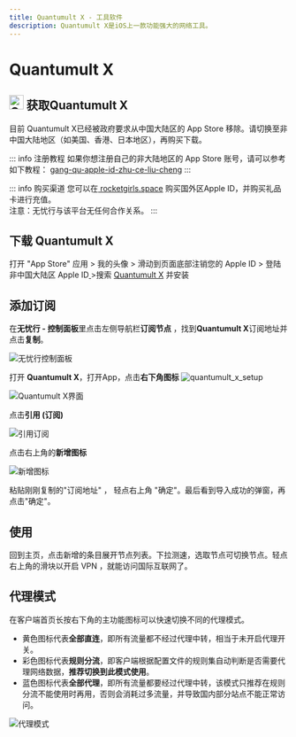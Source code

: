 ```yaml
---
title: Quantumult X - 工具软件
description: Quantumult X是iOS上一款功能强大的网络工具。
---
```


# Quantumult X

## <img src="https://1663121531-files.gitbook.io/~/files/v0/b/gitbook-x-prod.appspot.com/o/spaces%2FtaiByLw8cj0IZKJTlaiM%2Fuploads%2Fuap2kKrwZ32jilQhXxlt%2Fquantumultx.png?alt=media&token=209ea669-aba7-44db-91c5-bc42e6f8b2c5" width="26" height="26" alt="Quantumult X图标"> 获取Quantumult  X

目前 Quantumult X已经被政府要求从中国大陆区的 App Store 移除。请切换至非中国大陆地区（如美国、香港、日本地区），再购买下载。

::: info 注册教程
如果你想注册自己的非大陆地区的 App Store 账号，请可以参考如下教程： [gang-qu-apple-id-zhu-ce-liu-cheng](../ding-yue-jie-dian/gang-qu-apple-id-zhu-ce-liu-cheng "mention")
:::

::: info 购买渠道
您可以在[ rocketgirls.space](http://www.rocketgirls.space/) 购买国外区Apple ID，并购买礼品卡进行充值。\
注意：无忧行与该平台无任何合作关系。
:::

## 下载 Quantumult X

打开 "App Store" 应用 > 我的头像 > 滑动到页面底部注销您的 Apple ID > 登陆非中国大陆区 Apple ID[ ](https://apps.apple.com/us/app/quantumult-x/id1443988620)>搜索 [Quantumult X](https://apps.apple.com/us/app/quantumult-x/id1443988620) 并安装

## 添加订阅

在**无忧行 - 控制面板**里点击左侧导航栏**订阅节点** ，找到**Quantumult X**订阅地址并点击**复制**。

<img src="https://1663121531-files.gitbook.io/~/files/v0/b/gitbook-x-prod.appspot.com/o/spaces%2FtaiByLw8cj0IZKJTlaiM%2Fuploads%2FQm1BeQfkNoZIVisl8RpP%2Fimage.png?alt=media&token=c2ff2123-8b76-4db3-9013-68e77e7eaa39" alt="无忧行控制面板">

打开 **Quantumult X**，打开App，点击**右下角图标** <img src="https://file.olo4.com/unpanel/quantumult%20x%20setup.jpg" alt="quantumult_x_setup">

<img src="https://1663121531-files.gitbook.io/~/files/v0/b/gitbook-x-prod.appspot.com/o/spaces%2FtaiByLw8cj0IZKJTlaiM%2Fuploads%2FTYLTzRrBAtQzw9mgGxzK%2Fimage.png?alt=media&token=0815c158-72bb-48f4-83a8-54513e6e3fc5" alt="Quantumult X界面">

点击**引用 (订阅)**

<img src="https://1663121531-files.gitbook.io/~/files/v0/b/gitbook-x-prod.appspot.com/o/spaces%2FtaiByLw8cj0IZKJTlaiM%2Fuploads%2F97V2k4pLgEOedDsWg1Vm%2Fimage.png?alt=media&token=01897855-715e-464b-8060-2c2506c84763" alt="引用订阅">

点击右上角的**新增图标**

<img src="https://1663121531-files.gitbook.io/~/files/v0/b/gitbook-x-prod.appspot.com/o/spaces%2FtaiByLw8cj0IZKJTlaiM%2Fuploads%2Fuk1yuYNiBlEaMsKoAONI%2Fimage.png?alt=media&token=e1847400-1785-4cb7-93f6-f9f31099a828" alt="新增图标">

粘贴刚刚复制的"订阅地址" ， 轻点右上角 "确定"。最后看到导入成功的弹窗，再点击"确定"。

## 使用

回到主页，点击新增的条目展开节点列表。下拉测速，选取节点可切换节点。轻点右上角的滑块以开启 VPN ，就能访问国际互联网了。

## 代理模式

在客户端首页长按右下角的主功能图标可以快速切换不同的代理模式。

* 黄色图标代表**全部直连**，即所有流量都不经过代理中转，相当于未开启代理开关。
* 彩色图标代表**规则分流**，即客户端根据配置文件的规则集自动判断是否需要代理网络数据，**推荐切换到此模式使用**。
* 蓝色图标代表**全部代理**，即所有流量都要经过代理中转，该模式只推荐在规则分流不能使用时再用，否则会消耗过多流量，并导致国内部分站点不能正常访问。

<img src="https://1663121531-files.gitbook.io/~/files/v0/b/gitbook-x-prod.appspot.com/o/spaces%2FtaiByLw8cj0IZKJTlaiM%2Fuploads%2FmHZ6WRyt5hJsKl3g3SUI%2Fimage.png?alt=media&token=67e5d5bc-4f07-477a-b22b-a57fbbb56097" alt="代理模式">
